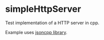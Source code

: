 # simpleHttpServer
Test implementation of a HTTP server in cpp.

Example uses [jsoncpp library](https://github.com/open-source-parsers/jsoncpp).
